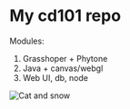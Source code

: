 # My cd101 repo

Modules: 
1. Grasshoper + Phytone
2. Java + canvas/webgl
3. Web UI, db, node

![Cat and snow](https://yandex.ru/images/search?utm_source=main_stripe_big&text=%D0%A1%D0%BD%D0%B5%D0%B6%D0%BD%D0%BE%D0%B5%20%D0%A3%D1%82%D1%80%D0%BE&nl=1&source=morda&pos=0&rpt=simage&img_url=https%3A%2F%2Fpbs.twimg.com%2Fmedia%2FDt896wbXcAIY3w0.jpg)


